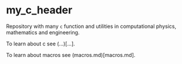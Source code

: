 # my_c_header

Repository with many `c` function and utilities in computational physics,
mathematics and engineering.

To learn about c see (...)[...].

To learn about macros see (macros.md)[macros.md].
